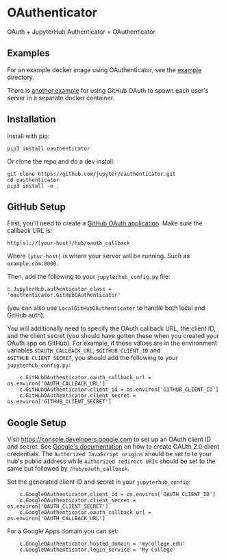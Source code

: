# OAuthenticator

OAuth + JupyterHub Authenticator = OAuthenticator

## Examples

For an example docker image using OAuthenticator, see the [example](example)
directory.

There is [another
example](https://github.com/jupyter/dockerspawner/tree/master/examples/oauth)
for using GitHub OAuth to spawn each user's server in a separate docker
container.

## Installation

Install with pip:

    pip3 install oauthenticator

Or clone the repo and do a dev install:

    git clone https://github.com/jupyter/oauthenticator.git
    cd oauthenticator
    pip3 install -e .


## GitHub Setup

First, you'll need to create a [GitHub OAuth
application](https://github.com/settings/applications/new). Make sure the
callback URL is:

    http[s]://[your-host]/hub/oauth_callback

Where `[your-host]` is where your server will be running. Such as
`example.com:8000`.

Then, add the following to your `jupyterhub_config.py` file:

    c.JupyterHub.authenticator_class = 'oauthenticator.GitHubOAuthenticator'

(you can also use `LocalGitHubOAuthenticator` to handle both local and GitHub
auth).

You will additionally need to specify the OAuth callback URL, the client ID, and
the client secret (you should have gotten these when you created your OAuth app
on GitHub). For example, if these values are in the environment variables
`$OAUTH_CALLBACK_URL`, `$GITHUB_CLIENT_ID` and `$GITHUB_CLIENT_SECRET`, you
should add the following to your `jupyterhub_config.py`:
```
    c.GitHubOAuthenticator.oauth_callback_url = os.environ['OAUTH_CALLBACK_URL']
    c.GitHubOAuthenticator.client_id = os.environ['GITHUB_CLIENT_ID']
    c.GitHubOAuthenticator.client_secret = os.environ['GITHUB_CLIENT_SECRET']
```  
## Google Setup

Visit https://console.developers.google.com to set up an OAuth client ID and secret. See [Google's documentation](https://developers.google.com/identity/protocols/OAuth2) on how to create OAUth 2.0 client credentials. The `Authorized JavaScript origins` should be set to to your hub's public address while `Authorized redirect URIs` should be set to the same but followed by `/hub/oauth_callback`.

Set the generated client ID and secret in your `jupyterhub_config`:
```
    c.GoogleOAuthenticator.client_id = os.environ['OAUTH_CLIENT_ID']
    c.GoogleOAuthenticator.client_secret = os.environ['OAUTH_CLIENT_SECRET']
    c.GoogleOAuthenticator.oauth_callback_url = os.environ['OAUTH_CALLBACK_URL']
```
For a Google Apps domain you can set:
```
    c.GoogleOAuthenticator.hosted_domain = 'mycollege.edu'
    c.GoogleOAuthenticator.login_service = 'My College'
```

